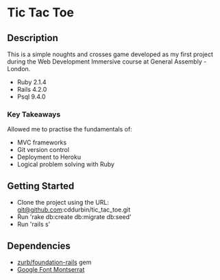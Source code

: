 # Tic Tac Toe

## Description
This is a simple noughts and crosses game developed as my first project during the Web Development Immersive course at General Assembly - London.

- Ruby 2.1.4
- Rails 4.2.0
- Psql 9.4.0

### Key Takeaways

Allowed me to practise the fundamentals of:

- MVC frameworks
- Git version control
- Deployment to Heroku
- Logical problem solving with Ruby


## Getting Started

- Clone the project using the URL: git@github.com:cddurbin/tic_tac_toe.git
- Run 'rake db:create db:migrate db:seed'
- Run 'rails s'

## Dependencies

- [zurb/foundation-rails](https://github.com/zurb/foundation-rails) gem
- [Google Font Montserrat](https://fonts.googleapis.com/css?family=Montserrat)
